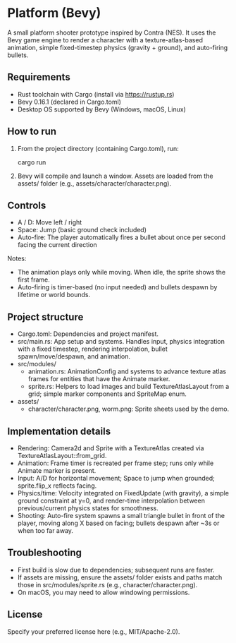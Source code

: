 # Platform (Bevy)

A small platform shooter prototype inspired by Contra (NES). It uses the Bevy game engine to render a character with a texture-atlas-based animation, simple fixed-timestep physics (gravity + ground), and auto-firing bullets.

## Requirements
- Rust toolchain with Cargo (install via https://rustup.rs)
- Bevy 0.16.1 (declared in Cargo.toml)
- Desktop OS supported by Bevy (Windows, macOS, Linux)

## How to run
1. From the project directory (containing Cargo.toml), run:

   cargo run

2. Bevy will compile and launch a window. Assets are loaded from the assets/ folder (e.g., assets/character/character.png).

## Controls
- A / D: Move left / right
- Space: Jump (basic ground check included)
- Auto-fire: The player automatically fires a bullet about once per second facing the current direction

Notes:
- The animation plays only while moving. When idle, the sprite shows the first frame.
- Auto-firing is timer-based (no input needed) and bullets despawn by lifetime or world bounds.

## Project structure
- Cargo.toml: Dependencies and project manifest.
- src/main.rs: App setup and systems. Handles input, physics integration with a fixed timestep, rendering interpolation, bullet spawn/move/despawn, and animation.
- src/modules/
  - animation.rs: AnimationConfig and systems to advance texture atlas frames for entities that have the Animate marker.
  - sprite.rs: Helpers to load images and build TextureAtlasLayout from a grid; simple marker components and SpriteMap enum.
- assets/
  - character/character.png, worm.png: Sprite sheets used by the demo.

## Implementation details
- Rendering: Camera2d and Sprite with a TextureAtlas created via TextureAtlasLayout::from_grid.
- Animation: Frame timer is recreated per frame step; runs only while Animate marker is present.
- Input: A/D for horizontal movement; Space to jump when grounded; sprite.flip_x reflects facing.
- Physics/time: Velocity integrated on FixedUpdate (with gravity), a simple ground constraint at y=0, and render-time interpolation between previous/current physics states for smoothness.
- Shooting: Auto-fire system spawns a small triangle bullet in front of the player, moving along X based on facing; bullets despawn after ~3s or when too far away.

## Troubleshooting
- First build is slow due to dependencies; subsequent runs are faster.
- If assets are missing, ensure the assets/ folder exists and paths match those in src/modules/sprite.rs (e.g., character/character.png).
- On macOS, you may need to allow windowing permissions.

## License
Specify your preferred license here (e.g., MIT/Apache-2.0).